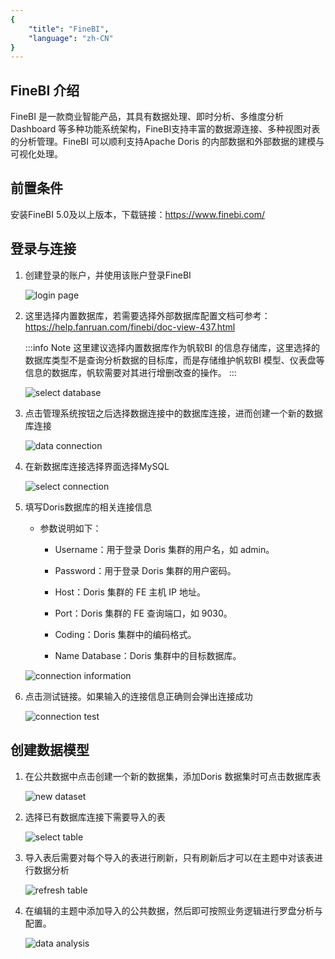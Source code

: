 ```yaml
---
{
    "title": "FineBI",
    "language": "zh-CN"
}
---
```


<!--
Licensed to the Apache Software Foundation (ASF) under one
or more contributor license agreements.  See the NOTICE file
distributed with this work for additional information
regarding copyright ownership.  The ASF licenses this file
to you under the Apache License, Version 2.0 (the
"License"); you may not use this file except in compliance
with the License.  You may obtain a copy of the License at

  http://www.apache.org/licenses/LICENSE-2.0

Unless required by applicable law or agreed to in writing,
software distributed under the License is distributed on an
"AS IS" BASIS, WITHOUT WARRANTIES OR CONDITIONS OF ANY
KIND, either express or implied.  See the License for the
specific language governing permissions and limitations
under the License.
-->

## FineBI 介绍

FineBI 是一款商业智能产品，其具有数据处理、即时分析、多维度分析Dashboard 等多种功能系统架构，FineBI支持丰富的数据源连接、多种视图对表的分析管理。FineBI 可以顺利支持Apache Doris 的内部数据和外部数据的建模与可视化处理。

## 前置条件

安装FineBI 5.0及以上版本，下载链接：https://www.finebi.com/

## 登录与连接

1. 创建登录的账户，并使用该账户登录FineBI

   ![login page](/images/bi-finebi-en-1.png)

2. 这里选择内置数据库，若需要选择外部数据库配置文档可参考：https://help.fanruan.com/finebi/doc-view-437.html
   
   :::info Note
   这里建议选择内置数据库作为帆软BI 的信息存储库，这里选择的数据库类型不是查询分析数据的目标库，而是存储维护帆软BI 模型、仪表盘等信息的数据库，帆软需要对其进行增删改查的操作。
   :::

   ![select database](/images/bi-finebi-en-2.png)

3. 点击管理系统按钮之后选择数据连接中的数据库连接，进而创建一个新的数据库连接

   ![data connection](/images/bi-finebi-en-3.png)

4. 在新数据库连接选择界面选择MySQL

   ![select connection](/images/bi-finebi-en-4.png)

5. 填写Doris数据库的相关连接信息

   - 参数说明如下：

     - Username：用于登录 Doris 集群的用户名，如 admin。

     - Password：用于登录 Doris 集群的用户密码。

     - Host：Doris 集群的 FE 主机 IP 地址。

     - Port：Doris 集群的 FE 查询端口，如 9030。

     - Coding：Doris 集群中的编码格式。

     - Name Database：Doris 集群中的目标数据库。

   ![connection information](/images/bi-finebi-en-5.png)

6. 点击测试链接。如果输入的连接信息正确则会弹出连接成功

   ![connection test](/images/bi-finebi-en-6.png)

## 创建数据模型

1. 在公共数据中点击创建一个新的数据集，添加Doris 数据集时可点击数据库表

   ![new dataset](/images/bi-finebi-en-7.png)

2. 选择已有数据库连接下需要导入的表

   ![select table](/images/bi-finebi-en-8.png)

3. 导入表后需要对每个导入的表进行刷新，只有刷新后才可以在主题中对该表进行数据分析

   ![refresh table](/images/bi-finebi-en-9.png)

4. 在编辑的主题中添加导入的公共数据，然后即可按照业务逻辑进行罗盘分析与配置。

   ![data analysis](/images/bi-finebi-en-10.png)